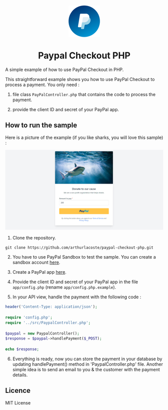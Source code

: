 <p align="center">
   <img src="icon.svg" width="100" height="100" alt="PayPal Checkout for Craft Commerce icon">
  <h1 align="center">Paypal Checkout PHP</h1>
</p>

A simple example of how to use PayPal Checkout in PHP.

This straightforward example shows you how to use PayPal Checkout to process a payment.
You only need :

1. file class `PayPalController.php` that contains the code to process the payment.

2. provide the client ID and secret of your PayPal app.

## How to run the sample

Here is a picture of the example (if you like sharks, you will love this sample) :

<p align="center">
  <img src="snapshot.jpg">
</p>

1. Clone the repository.

```shell
git clone https://github.com/arthurlacoste/paypal-checkout-php.git
```

2. You have to use PayPal Sandbox to test the sample. You can create a sandbox account [here](https://developer.paypal.com/developer/accounts/create).

3. Create a PayPal app [here](https://developer.paypal.com/developer/applications/create).

4. Provide the client ID and secret of your PayPal app in the file `app/config.php` (rename `app/config.php.example`).

5. In your API view, handle the payment with the following code :

```php
header('Content-Type: application/json');

require 'config.php';
require '../src/PaypalController.php';

$paypal = new PaypalController();
$response = $paypal->handlePayment($_POST);

echo $response;
```

6. Everything is ready, now you can store the payment in your database by updating handlePayment() method in 'PaypalController.php' file. Another simple idea is to send an email to you & the customer with the payment details.

## Licence

MIT License
